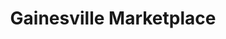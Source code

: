 ---
title: "Gainesville Marketplace"
url: /gainesville/gainesville-marketplace/
shop: convenience
---